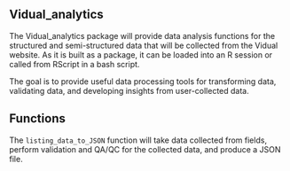Vidual_analytics
----------------

The Vidual_analytics package will provide data analysis functions for the structured and semi-structured data that will be collected from the Vidual website. As it is built as a package, it can be loaded into an R session or called from RScript in a bash script.

The goal is to provide useful data processing tools for transforming data, validating data, and developing insights from user-collected data.

## Functions

The `listing_data_to_JSON` function will take data collected from fields, perform validation and QA/QC for the collected data, and produce a JSON file.
